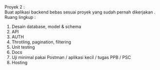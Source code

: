 Proyek 2 : <br>
Buat aplikasi backend bebas sesuai proyek yang sudah pernah dikerjakan . <br>
Ruang lingkup :
1. Desain database, model & schema
2. API
3. AUTH
4. Throtling, pagination, filtering
5. Unit testing
6. Docs
7. Uji minimal pakai Postman / aplikasi kecil / tugas PPB / PSC
8. Hosting
